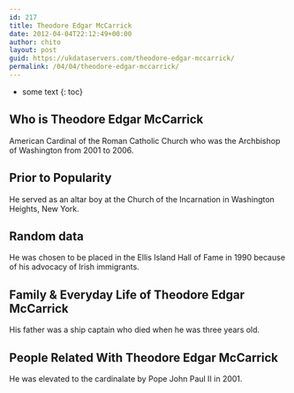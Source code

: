 ```yaml
---
id: 217
title: Theodore Edgar McCarrick
date: 2012-04-04T22:12:49+00:00
author: chito
layout: post
guid: https://ukdataservers.com/theodore-edgar-mccarrick/
permalink: /04/04/theodore-edgar-mccarrick/
---
```


* some text
{: toc}


## Who is  Theodore Edgar McCarrick
                  
                  
                  
American Cardinal of the Roman Catholic Church who was the Archbishop of Washington from 2001 to 2006.
                  
                
                
                
## Prior to Popularity 
                  
                  
                  
He served as an altar boy at the Church of the Incarnation in Washington Heights, New York.
                  
                
                
                
## Random data 
                  
                  
                  
He was chosen to be placed in the Ellis Island Hall of Fame in 1990 because of his advocacy of Irish immigrants.
                  
                
                
                
## Family & Everyday Life of Theodore Edgar McCarrick
                  
                  
                  
His father was a ship captain who died when he was three years old.
                  
                
                
                
## People Related With  Theodore Edgar McCarrick
                  
                  
                  
He was elevated to the cardinalate by Pope John Paul II in 2001.
                  
                
              
            
          
          
          
    
    
  
